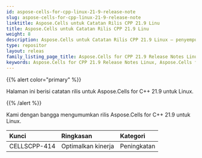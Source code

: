 ```yaml
---
id: aspose-cells-for-cpp-linux-21-9-release-note
slug: aspose-cells-for-cpp-linux-21-9-release-note
linktitle: Aspose.Cells untuk Catatan Rilis CPP 21.9 Linu
title: Aspose.Cells untuk Catatan Rilis CPP 21.9 Linu
weight: 8
description: Aspose.Cells untuk Catatan Rilis CPP 21.9 Linux – penyempurnaan terbaru, fitur baru, dan perbaikan
type: repositor
layout: releas
family_listing_page_title: Aspose.Cells for CPP 21.9 Release Notes Linu
keywords: Aspose.Cells for CPP 21.9 Release Notes Linux, Aspose.Cells for CPP 21.9 Linux updates and fixe
---
```

{{% alert color="primary" %}}

Halaman ini berisi catatan rilis untuk Aspose.Cells for C++ 21.9 untuk Linux.

{{% /alert %}}

Kami dengan bangga mengumumkan rilis Aspose.Cells for C++ 21.9 untuk Linux.

|**Kunci**|**Ringkasan**|**Kategori**|
| :- | :- | :- |
|CELLSCPP-414| Optimalkan kinerja|Peningkatan|

